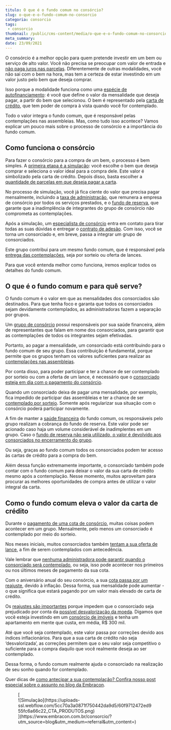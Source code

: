 ```yaml
---
titulo: O que é o fundo comum no consórcio?
slug: o-que-e-o-fundo-comum-no-consorcio
categoria: consorcio
tags:
 - consorcio
thumbnail: /public/cms-content/media/o-que-e-o-fundo-comum-no-consorcio.jpg
meta_summary: 
date: 23/09/2021
---
```

O consórcio é a melhor opção para quem pretende investir em um bem ou serviço de alto valor. Você não precisa se preocupar com valor de entrada e [não paga juros nas parcelas](https://www.embracon.com.br/blog/consorcio-nao-tem-juros-entenda). Diferentemente de outras modalidades, você não sai com o bem na hora, mas tem a certeza de estar investindo em um valor justo pelo bem que deseja comprar.

Isso porque a modalidade funciona como uma [espécie de autofinanciamento](https://www.embracon.com.br/blog/autofinanciamento-o-que-e-e-como-um-consorcio-pode-ajuda-lo): é você que define o valor da mensalidade que deseja pagar, a partir do bem que selecionou. O bem é representado pela [carta de crédito](https://www.embracon.com.br/blog/tudo-o-que-voce-precisa-saber-sobre-a-carta-de-credito-de-consorcios), que tem poder de compra à vista quando você for contemplado.

Todo o valor integra o fundo comum, que é responsável pelas contemplações nas assembleias. Mas, como tudo isso acontece? Vamos explicar um pouco mais sobre o processo de consórcio e a importância do fundo comum.

Como funciona o consórcio 
--------------------------

Para fazer o consórcio para a compra de um bem, o processo é bem simples. A [primeira etapa é a simulação](https://www.embracon.com.br/blog/simulacao-de-consorcio): você escolhe o bem que deseja comprar e seleciona o valor ideal para a compra dele. Este valor é simbolizado pela carta de crédito. Depois disso, basta escolher a [quantidade de parcelas em que deseja pagar a carta](https://www.embracon.com.br/blog/qual-o-valor-ideal-da-parcela-mensal-de-um-consorcio).

No processo de simulação, você já fica ciente do valor que precisa pagar mensalmente, incluindo a [taxa de administração](https://www.embracon.com.br/blog/como-funciona-a-taxa-de-administracao-de-um-consorcio), que remunera a empresa de consórcio por todos os serviços prestados, e o [fundo de reserva](https://www.embracon.com.br/blog/entenda-como-funciona-a-devolucao-do-fundo-de-reserva), que garante que a inadimplência de integrantes do grupo de consórcio não comprometa as contemplações.

Após a simulação, um [especialista de consórcio](https://www.embracon.com.br/blog/tudo-o-que-voce-precisa-saber-sobre-a-importancia-de-um-consultor-de-consorcio) entra em contato para tirar todas as suas dúvidas e entregar o [contrato de adesão](https://www.embracon.com.br/blog/saiba-o-que-avaliar-antes-de-assinar-um-contrato-de-consorcio). Com isso, você se torna um consorciado e, em breve, passa a integrar um grupo de consorciados.

Este grupo contribui para um mesmo fundo comum, que é responsável pela [entrega das contemplações](https://www.embracon.com.br/blog/saiba-o-que-fazer-quando-for-contemplado-no-consorcio), seja por sorteio ou oferta de lances.

Para que você entenda melhor como funciona, iremos explicar todos os detalhes do fundo comum.

O que é o fundo comum e para quê serve? 
----------------------------------------

O fundo comum é o valor em que as mensalidades dos consorciados são destinados. Para que tenha foco e garanta que todos os consorciados sejam devidamente contemplados, as administradoras fazem a separação por grupos.

Um [grupo de consórcio](https://www.embracon.com.br/conhecaoconsorcio/o-que-e-um-grupo-de-consorcio) possui responsáveis por sua saúde financeira, além de representantes que falam em nome dos consorciados, para garantir que as contemplações de todos os integrantes sejam efetivadas.

Portanto, ao pagar a mensalidade, um consorciado está contribuindo para o fundo comum de seu grupo. Essa contribuição é fundamental, porque permite que os grupos tenham os valores suficientes para realizar as [contemplações nas assembleias](https://www.embracon.com.br/blog/assembleia-de-consorcio-como-funciona).

Por conta disso, para poder participar e ter a chance de ser contemplado por sorteio ou com a oferta de um lance, é necessário que o [consorciado esteja em dia com o pagamento do consórcio](https://www.embracon.com.br/blog/11-coisas-que-voce-precisa-saber-sobre-a-parcela-do-consorcio).

Quando um consorciado deixa de pagar uma mensalidade, por exemplo, fica impedido de participar das assembleias e ter a chance de ser [contemplado por sorteio](https://www.embracon.com.br/blog/saiba-o-que-fazer-quando-for-contemplado-no-consorcio). Somente após regularizar sua situação com o consórcio poderá participar novamente.

A fim de manter a [saúde financeira](https://www.embracon.com.br/blog/guia-de-como-manter-sua-saude-financeira-saudavel) do fundo comum, os responsáveis pelo grupo realizam a cobrança do fundo de reserva. Este valor pode ser acionado caso haja um volume considerável de inadimplentes em um grupo. Caso o [fundo de reserva não seja utilizado, o valor é devolvido aos consorciados no encerramento do grupo](https://www.embracon.com.br/blog/entenda-como-funciona-a-devolucao-do-fundo-de-reserva).

Ou seja, graças ao fundo comum todos os consorciados podem ter acesso às cartas de crédito para a compra do bem.

Além dessa função extremamente importante, o consorciado também pode contar com o fundo comum para deixar o valor da sua carta de crédito mesmo após a contemplação. Nesse momento, muitos aproveitam para procurar as melhores oportunidades de compra antes de utilizar o valor integral da carta.

Como o fundo comum eleva o valor da carta de crédito 
-----------------------------------------------------

Durante o [pagamento de uma cota de consórcio](https://www.embracon.com.br/blog/entenda-o-que-e-e-como-funciona-uma-cota-de-consorcio), muitas coisas podem acontecer em um grupo. Mensalmente, pelo menos um consorciado é contemplado por meio do sorteio.

Nos meses iniciais, muitos consorciados também [tentam a sua oferta de lance](https://www.embracon.com.br/blog/dando-um-lance-como-se-planejar-e-como-funciona), a fim de serem contemplados com antecedência.

Vale lembrar que [nenhuma administradora pode garantir quando o consorciado será contemplado](https://www.embracon.com.br/blog/nao-existe-promessa-de-contemplacao-em-consorcio), ou seja, isso pode acontecer nos primeiros ou nos últimos meses de pagamento da sua cota.

Com o aniversário anual do seu consórcio, a sua [cota passa por um reajuste](https://www.embracon.com.br/blog/reajuste-do-consorcio-entenda), devido à inflação. Dessa forma, sua mensalidade pode aumentar - o que significa que estará pagando por um valor mais elevado de carta de crédito.

Os [reajustes são importantes](https://www.embracon.com.br/blog/reajuste-consorcio-como-e-feito) porque impedem que o consorciado seja prejudicado por conta da [possível desvalorização da moeda](https://www.embracon.com.br/blog/entenda-como-a-variacao-da-moeda-estrangeira-pode-impactar-sua-vida). Digamos que você esteja investindo em um [consórcio de imóveis](https://www.embracon.com.br/blog/consorcio-de-imoveis-vale-a-pena) e tenha um apartamento em mente que custa, em média, R$ 300 mil.

Até que você seja contemplado, este valor passa por correções devido aos índices inflacionários. Para que a sua carta de crédito não seja ‘desvalorizada’, as correções permitem que o seu valor seja competitivo o suficiente para a compra daquilo que você realmente deseja ao ser contemplado.

Dessa forma, o fundo comum realmente ajuda o consorciado na realização de seu sonho quando for contemplado.

Quer dicas de [como antecipar a sua contemplação? Confira nosso post especial sobre o assunto no blog da Embracon](https://www.embracon.com.br/blog/antecipar-um-consorcio-descubra-aqui).

<figure class="w-richtext-figure-type-image w-richtext-align-center">[<div>![Simulação](https://uploads-ssl.webflow.com/5cc70a3a0871f750442da9d5/60f9712472ed955fc6a66c22_CTA_PRODUTOS.png)</div>](https://www.embracon.com.br/consorcio/?utm_source=blog&utm_medium=referral&utm_content=)</figure>
